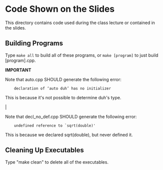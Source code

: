 Code Shown on the Slides
========================

This directory contains code used during the class lecture or contained in the slides.

Building Programs
-----------------

Type ``make all`` to build all of these programs, or ``make [program]`` to just build [program].cpp.

**IMPORTANT**

Note that auto.cpp SHOULD generate the following error:

        declaration of ‘auto duh’ has no initializer

This is because it's not possible to determine duh's type.

|

Note that decl_no_def.cpp SHOULD generate the following error:

        undefined reference to `sqrt(double)'

This is because we declared sqrt(double), but never defined it.

Cleaning Up Executables
-----------------------

Type "make clean" to delete all of the executables.
